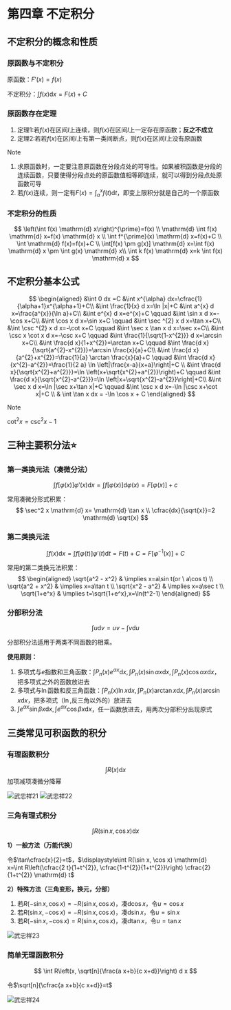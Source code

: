 # 第四章 不定积分

## 不定积分的概念和性质

### 原函数与不定积分

原函数：$F'(x)=f(x)$

不定积分：$\displaystyle\int f(x)\mathrm{d}x=F(x)+C$

### 原函数存在定理

1. 定理1:若$f(x)$在区间$I$上连续，则$f(x)$在区间$I$上一定存在原函数；**反之不成立**
2. 定理2:若若$f(x)$在区间$I$上有第一类间断点，则$f(x)$在区间$I$上没有原函数

> [!NOTE]
> 1. 求原函数时，一定要注意原函数在分段点处的可导性。如果被积函数是分段的连续函数，只要使得分段点处的原函数值相等即连续，就可以得到分段点处原函数可导
> 2. 若$f(x)$连续，则一定有$F(x)=\displaystyle\int_a^x f(t) \mathrm{d}t$，即变上限积分就是自己的一个原函数

### 不定积分的性质

$$
\left(\int f(x) \mathrm{d} x\right)^{\prime}=f(x) \\
\mathrm{d} \int f(x) \mathrm{d} x=f(x) \mathrm{d} x \\
\int f^{\prime}(x) \mathrm{d} x=f(x)+C \\
\int \mathrm{d} f(x)=f(x)+C \\
\int[f(x) \pm g(x)] \mathrm{d} x=\int f(x) \mathrm{d} x \pm \int g(x) \mathrm{d} x\\
\int k f(x) \mathrm{d} x=k \int f(x) \mathrm{d} x
$$

## 不定积分基本公式

$$
\begin{aligned}
&\int 0 dx =C &\int x^{\alpha} dx=\cfrac{1}{\alpha+1}x^{\alpha+1}+C\\
&\int \frac{1}{x} d x=\ln |x|+C &\int a^{x} d x=\frac{a^{x}}{\ln a}+C\\
&\int e^{x} d x=e^{x}+C \qquad &\int \sin x d x=-\cos x+C\\
&\int \cos x d x=\sin x+C \qquad &\int \sec ^{2} x d x=\tan x+C\\
&\int \csc ^{2} x d x=-\cot x+C \qquad &\int \sec x \tan x d x=\sec x+C\\
&\int \csc x \cot x d x=-\csc x+C \qquad &\int \frac{1}{\sqrt{1-x^{2}}} d x=\arcsin x+C\\
&\int \frac{d x}{1+x^{2}}=\arctan x+C \qquad &\int \frac{d x}{\sqrt{a^{2}-x^{2}}}=\arcsin \frac{x}{a}+C\\
&\int \frac{d x}{a^{2}+x^{2}}=\frac{1}{a} \arctan \frac{x}{a}+C \qquad &\int \frac{d x}{x^{2}-a^{2}}=\frac{1}{2 a} \ln \left|\frac{x-a}{x+a}\right|+C \\
&\int \frac{d x}{\sqrt{x^{2}+a^{2}}}=\ln \left(x+\sqrt{x^{2}+a^{2}}\right)+C \qquad &\int \frac{d x}{\sqrt{x^{2}-a^{2}}}=\ln \left|x+\sqrt{x^{2}-a^{2}}\right|+C\\
&\int \sec x d x=\ln |\sec x+\tan x|+C \qquad &\int \csc x d x=-\ln |\csc x+\cot x|+C \\
& \int \tan x dx = -\ln \cos x + C
\end{aligned}
$$

> [!NOTE]
> $\cot^2 x =\csc^2 x-1$

## 三种主要积分法⭐

### 第一类换元法（凑微分法）

$$
\int f[\varphi(x)]\varphi'(x) \mathrm{d} x=\int f[\varphi(x)] \mathrm{d} \varphi(x)=F[\varphi(x)]+c
$$

常用凑微分形式积累：
$$
\sec^2 x \mathrm{d} x= \mathrm{d} \tan x \\
\cfrac{dx}{\sqrt{x}}=2 \mathrm{d} \sqrt{x}
$$

### 第二类换元法

$$
\int f(x) \mathrm{d} x=\int f[\varphi(t)]\varphi'(t) \mathrm{d} t = F(t)+C=F[\varphi^{-1}(x)]+C
$$

常用的第二类换元法积累：
$$
\begin{aligned}
\sqrt{a^2 - x^2} & \implies x=a\sin t(or \ a\cos t) \\
\sqrt{a^2 + x^2} & \implies x=a\tan t \\
\sqrt{x^2 - a^2} & \implies x=a\sec t \\
\sqrt{1+e^x} & \implies t=\sqrt{1+e^x},x=\ln(t^2-1)
\end{aligned}
$$

### 分部积分法

$$
\int u \mathrm{d} v=uv-\int v \mathrm{d} u
$$

分部积分法适用于两类不同函数的相乘。

**使用原则：**

1. 多项式与$e$指数和三角函数：$\displaystyle\int P_n(x)e^{\alpha x} \mathrm{d} x,\int P_n(x)\sin \alpha x \mathrm{d} x,\int P_n(x)\cos \alpha x \mathrm{d} x$，把多项式之外的函数放进去
2. 多项式与$\ln$函数和反三角函数：$\displaystyle\int P_n(x)\ln x \mathrm{d} x,\int P_n(x)\arctan x \mathrm{d} x,\int P_n(x)\arcsin x \mathrm{d} x$，把多项式（$\ln$,反三角以外的）放进去
3. $\displaystyle\int e^{\alpha x} \sin \beta x\mathrm{d} x,\int e^{\alpha x} \cos \beta x\mathrm{d} x$，任一函数放进去，用两次分部积分出现原式

## 三类常见可积函数的积分

### 有理函数积分

$$
\int R(x)  \mathrm{d}x
$$
加项减项凑微分降幂

![武忠祥21](https://gitee.com/tzh363231879/picgo/raw/master/武忠祥21.png)
![武忠祥22](https://gitee.com/tzh363231879/picgo/raw/master/武忠祥22.png)

### 三角有理式积分

$$
\int R(\sin x,\cos x) \mathrm{d}x
$$

**1）一般方法（万能代换）**

令$\tan\cfrac{x}{2}=t$，$\displaystyle\int R(\sin x, \cos x) \mathrm{d} x=\int R\left(\cfrac{2 t}{1+t^{2}}, \cfrac{1-t^{2}}{1+t^{2}}\right) \cfrac{2}{1+t^{2}} \mathrm{d} t$

**2）特殊方法（三角变形，换元，分部）**

1. 若$R(-\sin x, \cos x)=-R(\sin x, \cos x)$，凑$\mathrm{d} \cos x$，令$u=\cos x$
2. 若$R(\sin x, -\cos x)=-R(\sin x, \cos x)$，凑$\mathrm{d} \sin x$，令$u=\sin x$
3. 若$R(-\sin x, -\cos x)=R(\sin x, \cos x)$，凑$\mathrm{d} \tan x$，令$u=\tan x$

![武忠祥23](https://gitee.com/tzh363231879/picgo/raw/master/武忠祥23.png)

### 简单无理函数积分

$$
\int R\left(x, \sqrt[n]{\frac{a x+b}{c x+d}}\right) d x
$$

令$\sqrt[n]{\cfrac{a x+b}{c x+d}}=t$

![武忠祥24](https://gitee.com/tzh363231879/picgo/raw/master/武忠祥24.png)